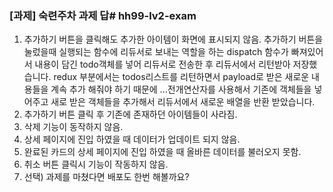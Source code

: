 ### [과제] 숙련주차 과제 답# hh99-lv2-exam
1. 추가하기 버튼을 클릭해도 추가한 아이템이 화면에 표시되지 않음.
추가하기 버튼을 눌렀을때 실행되는 함수에 리듀서로 보내는 역할을 하는 dispatch 함수가 빠져있어서 내용이 담긴 todo객체를 넣어 리듀서로 전송한 후 리듀서에서 리턴받아 저장했습니다.
redux 부분에서는 todos리스트를 리턴하면서 payload로 받은 새로운 내용들을 계속 추가 해줘야 하기 때문에 ...전개연산자를 사용해서 기존에 객체들을 넣어주고 새로 받은 객체들을 추가해서 리듀서에서 새로운 배열을 반환 받았습니다.
2. 추가하기 버튼 클릭 후 기존에 존재하던 아이템들이 사라짐.
3. 삭제 기능이 동작하지 않음.
4. 상세 페이지에 진입 하였을 때 데이터가 업데이트 되지 않음.
5. 완료된 카드의 상세 페이지에 진입 하였을 때 올바른 데이터를 불러오지 못함.
6. 취소 버튼 클릭시 기능이 작동하지 않음.
7. 선택) 과제를 마쳤다면 배포도 한번 해볼까요?
